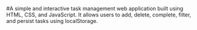 #A simple and interactive task management web application built using HTML, CSS, and JavaScript.
It allows users to add, delete, complete, filter, and persist tasks using localStorage.
